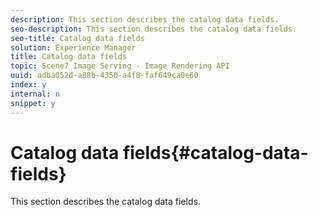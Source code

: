```yaml
---
description: This section describes the catalog data fields.
seo-description: This section describes the catalog data fields.
seo-title: Catalog data fields
solution: Experience Manager
title: Catalog data fields
topic: Scene7 Image Serving - Image Rendering API
uuid: adba052d-a88b-4350-a4f8-faf649ca0e60
index: y
internal: n
snippet: y
---
```


# Catalog data fields{#catalog-data-fields}

This section describes the catalog data fields.

